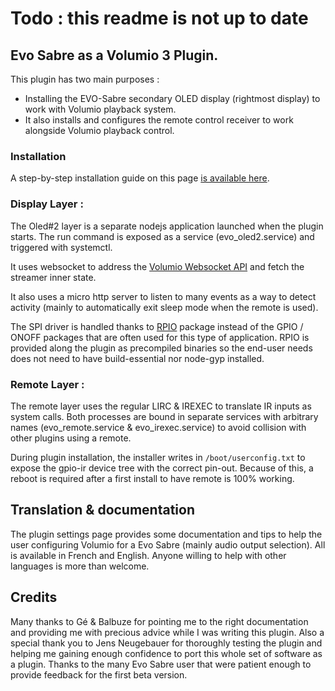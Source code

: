 # Todo : this readme is not up to date

## Evo Sabre as a Volumio 3 Plugin.

This plugin has two main purposes : 
* Installing the EVO-Sabre secondary OLED display (rightmost display) to work with Volumio playback system.
* It also installs and configures the remote control receiver to work alongside Volumio playback control.

### Installation 
A step-by-step installation guide on this page [is available here](https://www.audiophonics.fr/en/blog-diy-audio/40-new-installation-system-for-evo-sabre-under-volumio-plugin.html).


### Display Layer : 

The Oled#2 layer is a separate nodejs application launched when the plugin starts. The run command is exposed as a service (evo_oled2.service) and triggered with systemctl.  
  
It uses websocket to address the [Volumio Websocket API](https://volumio.github.io/docs/API/WebSocket_APIs.html) and fetch the streamer inner state.  
  
It also uses a micro http server to listen to many events as a way to detect activity (mainly to automatically exit sleep mode when the remote is used).  
  
The SPI driver is handled thanks to [RPIO](https://www.npmjs.com/package/rpio) package instead of the GPIO / ONOFF packages that are often used for this type of application. RPIO is provided along the plugin as precompiled binaries so the end-user needs does not need to have build-essential nor node-gyp installed. 
  
  
    
### Remote Layer :

The remote layer uses the regular LIRC & IREXEC to translate IR inputs as system calls. Both processes are bound in separate services with arbitrary names (evo_remote.service & evo_irexec.service) to avoid collision with other plugins using a remote.
  
During plugin installation, the installer writes in ```/boot/userconfig.txt``` to expose the gpio-ir device tree with the correct pin-out. Because of this, a reboot is required after a first install to have remote is 100% working.
	
 ## Translation & documentation
 The plugin settings page provides some documentation and tips to help the user configuring Volumio for a Evo Sabre (mainly audio output selection). All is available in French and English. Anyone willing to help with other languages is more than welcome.
 
   
   
 ## Credits 
Many thanks to Gé & Balbuze for pointing me to the right documentation and providing me with precious advice while I was writing this plugin.
Also a special thank you to Jens Neugebauer for thoroughly testing the plugin and helping me gaining enough confidence to port this whole set of software as a plugin.
Thanks to the many Evo Sabre user that were patient enough to provide feedback for the first beta version.
 
